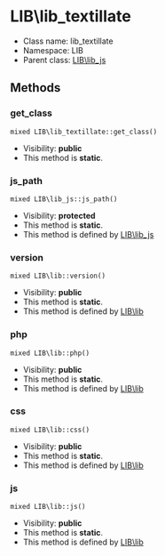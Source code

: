 LIB\lib_textillate
===============






* Class name: lib_textillate
* Namespace: LIB
* Parent class: [LIB\lib_js](LIB-lib_js.md)







Methods
-------


### get_class

    mixed LIB\lib_textillate::get_class()





* Visibility: **public**
* This method is **static**.




### js_path

    mixed LIB\lib_js::js_path()





* Visibility: **protected**
* This method is **static**.
* This method is defined by [LIB\lib_js](LIB-lib_js.md)




### version

    mixed LIB\lib::version()





* Visibility: **public**
* This method is **static**.
* This method is defined by [LIB\lib](LIB-lib.md)




### php

    mixed LIB\lib::php()





* Visibility: **public**
* This method is **static**.
* This method is defined by [LIB\lib](LIB-lib.md)




### css

    mixed LIB\lib::css()





* Visibility: **public**
* This method is **static**.
* This method is defined by [LIB\lib](LIB-lib.md)




### js

    mixed LIB\lib::js()





* Visibility: **public**
* This method is **static**.
* This method is defined by [LIB\lib](LIB-lib.md)



